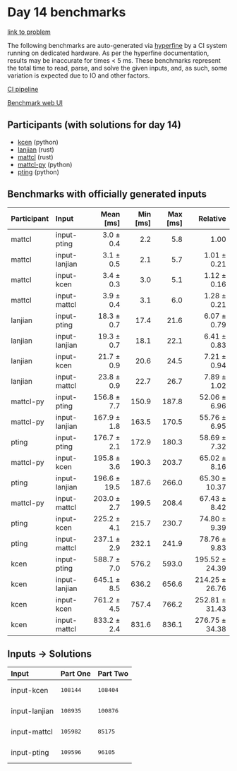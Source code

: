 # Day 14 benchmarks

[link to problem](https://adventofcode.com/2023/day/14)

The following benchmarks are auto-generated via
[hyperfine](https://github.com/sharkdp/hyperfine) by a CI system running on
dedicated hardware. As per the hyperfine documentation, results may be
inaccurate for times < 5 ms. These benchmarks represent the total time to read,
parse, and solve the given inputs, and, as such, some variation is expected due
to IO and other factors.

[CI pipeline](http://ci.papercode.net:8080/teams/main/pipelines/aoc2023)

[Benchmark web UI](https://aoc.ancalagon.black)


## Participants (with solutions for day 14)

- [kcen](https://github.com/kcen/aoc2023) (python)
- [lanjian](https://github.com/lanjian/aoc-2023) (rust)
- [mattcl](https://github.com/mattcl/aoc2023) (rust)
- [mattcl-py](https://github.com/mattcl/aoc2023-py) (python)
- [pting](https://github.com/pting/aoc2023) (python)


## Benchmarks with officially generated inputs

| Participant | Input | Mean [ms] | Min [ms] | Max [ms] | Relative |
|:---|:---|---:|---:|---:|---:|
| mattcl | input-pting | 3.0 ± 0.4 | 2.2 | 5.8 | 1.00 |
| mattcl | input-lanjian | 3.1 ± 0.5 | 2.1 | 5.7 | 1.01 ± 0.21 |
| mattcl | input-kcen | 3.4 ± 0.3 | 3.0 | 5.1 | 1.12 ± 0.16 |
| mattcl | input-mattcl | 3.9 ± 0.4 | 3.1 | 6.0 | 1.28 ± 0.21 |
| lanjian | input-pting | 18.3 ± 0.7 | 17.4 | 21.6 | 6.07 ± 0.79 |
| lanjian | input-lanjian | 19.3 ± 0.7 | 18.1 | 22.1 | 6.41 ± 0.83 |
| lanjian | input-kcen | 21.7 ± 0.9 | 20.6 | 24.5 | 7.21 ± 0.94 |
| lanjian | input-mattcl | 23.8 ± 0.9 | 22.7 | 26.7 | 7.89 ± 1.02 |
| mattcl-py | input-pting | 156.8 ± 7.7 | 150.9 | 187.8 | 52.06 ± 6.96 |
| mattcl-py | input-lanjian | 167.9 ± 1.8 | 163.5 | 170.5 | 55.76 ± 6.95 |
| pting | input-pting | 176.7 ± 2.1 | 172.9 | 180.3 | 58.69 ± 7.32 |
| mattcl-py | input-kcen | 195.8 ± 3.6 | 190.3 | 203.7 | 65.02 ± 8.16 |
| pting | input-lanjian | 196.6 ± 19.5 | 187.6 | 266.0 | 65.30 ± 10.37 |
| mattcl-py | input-mattcl | 203.0 ± 2.7 | 199.5 | 208.4 | 67.43 ± 8.42 |
| pting | input-kcen | 225.2 ± 4.1 | 215.7 | 230.7 | 74.80 ± 9.39 |
| pting | input-mattcl | 237.1 ± 2.9 | 232.1 | 241.9 | 78.76 ± 9.83 |
| kcen | input-pting | 588.7 ± 7.0 | 576.2 | 593.0 | 195.52 ± 24.39 |
| kcen | input-lanjian | 645.1 ± 8.5 | 636.2 | 656.6 | 214.25 ± 26.76 |
| kcen | input-kcen | 761.2 ± 4.5 | 757.4 | 766.2 | 252.81 ± 31.43 |
| kcen | input-mattcl | 833.2 ± 2.4 | 831.6 | 836.1 | 276.75 ± 34.38 |


## Inputs -> Solutions

| Input | Part One | Part Two |
|:---|:---|:---|
|input-kcen|<pre>108144</pre>|<pre>108404</pre>|
|input-lanjian|<pre>108935</pre>|<pre>100876</pre>|
|input-mattcl|<pre>105982</pre>|<pre>85175</pre>|
|input-pting|<pre>109596</pre>|<pre>96105</pre>|